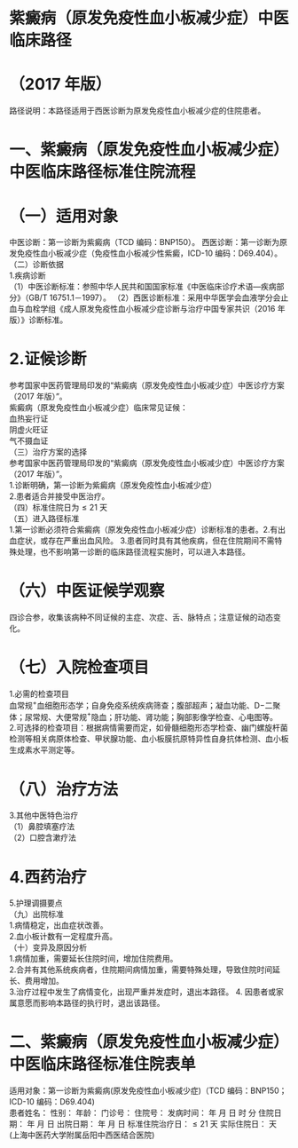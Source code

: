# 紫癜病（原发免疫性血小板减少症）中医临床路径  
# （2017 年版）  
路径说明：本路径适用于西医诊断为原发免疫性血小板减少症的住院患者。  
# 一、紫癜病（原发免疫性血小板减少症）中医临床路径标准住院流程  
# （一）适用对象  
中医诊断：第一诊断为紫癜病（TCD 编码：BNP150）。 西医诊断：第一诊断为原发免疫性血小板减少症（免疫性血小板减少性紫癜，ICD-10 编码：D69.404）。  
（二）诊断依据  
1.疾病诊断  
（1）中医诊断标准：参照中华人民共和国国家标准《中医临床诊疗术语—疾病部分》（GB/T 16751.1－1997）。 （2）西医诊断标准：采用中华医学会血液学分会止血与血栓学组《成人原发免疫性血小板减少症诊断与治疗中国专家共识（2016 年版）》诊断标准。  
# 2.证候诊断  
参考国家中医药管理局印发的“紫癜病（原发免疫性血小板减少症）中医诊疗方案（2017 年版）”。  
紫癜病（原发免疫性血小板减少症）临床常见证候：  
血热妄行证  
阴虚火旺证  
气不摄血证  
（三）治疗方案的选择  
参考国家中医药管理局印发的“紫癜病（原发免疫性血小板减少症）中医诊疗方案（2017 年版）”。  
1.诊断明确，第一诊断为紫癜病（原发免疫性血小板减少症）  
2.患者适合并接受中医治疗。  
（四）标准住院日为${\leqslant}21$ 天  
（五）进入路径标准  
1.第一诊断必须符合紫癜病（原发免疫性血小板减少症）诊断标准的患者。2.有出血症状，或存在严重出血风险。 3.患者同时具有其他疾病，但在住院期间不需特殊处理，也不影响第一诊断的临床路径流程实施时，可以进入本路径。  
# （六）中医证候学观察  
四诊合参，收集该病种不同证候的主症、次症、舌、脉特点；注意证候的动态变化。  
# （七）入院检查项目  
1.必需的检查项目  
血常规$^+$血细胞形态学；自身免疫系统疾病筛查；腹部超声；凝血功能、$\mathrm{D-}$二聚体；尿常规、大便常规$^+$隐血；肝功能、肾功能；胸部影像学检查、心电图等。  
2.可选择的检查项目：根据病情需要而定，如骨髓细胞形态学检查、幽门螺旋杆菌检测等相关病原体检查、甲状腺功能、血小板膜抗原特异性自身抗体检测、血小板生成素水平测定等。  
# （八）治疗方法  
3.其他中医特色治疗  
（1）鼻腔填塞疗法  
（2）口腔含漱疗法  
# 4.西药治疗  
5.护理调摄要点  
（九）出院标准  
1.病情稳定，出血症状改善。  
2.血小板计数有一定程度升高。  
（十）变异及原因分析  
1.病情加重，需要延长住院时间，增加住院费用。  
2.合并有其他系统疾病者，住院期间病情加重，需要特殊处理，导致住院时间延长、费用增加。  
3.治疗过程中发生了病情变化，出现严重并发症时，退出本路径。 4. 因患者或家属意愿而影响本路径的执行时，退出该路径。  
# 二、紫癜病（原发免疫性血小板减少症）中医临床路径标准住院表单  
适用对象：第一诊断为紫癜病(原发免疫性血小板减少症)（TCD 编码：BNP150；ICD-10 编码：D69.404)  
患者姓名：          性别：    年龄：    门诊号：         住院号：            发病时间：   年  月  日  时  分  住院日期：   年  月  日 出院日期：   年  月   日 标准住院治疗日：${\leqslant}21$ 天          实际住院日：  天  
(上海中医药大学附属岳阳中西医结合医院)  